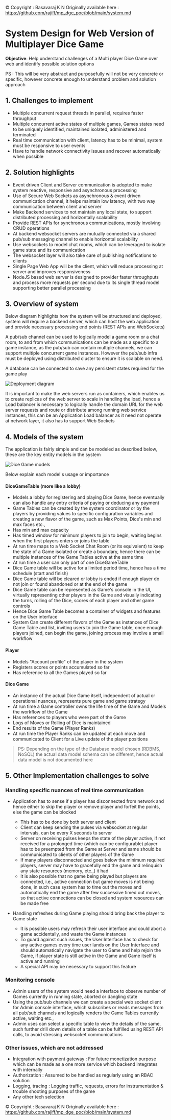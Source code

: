 © Copyright : Basavaraj K N
Originally available here : https://github.com/rajiff/mp_dge_poc/blob/main/system.md

# System Design for Web Version of Multiplayer Dice Game
**Objective**: Help understand challenges of a Multi player Dice Game over web and identify possible solution options

PS : This will be very abstract and purposefully will not be very concrete or specific, however concrete enough to understand problem and solution approach

## 1. Challenges to implement
- Multiple concurrent request threads in parallel, requires faster throughput
- Multiple concurrent active states of multiple games, Games states need to be uniquely identified, maintained isolated, administered and terminated
- Real time communication with client, latency has to be minimal, system must be responsive to user events
- Have to handle network connectivity issues and recover automatically when possible

## 2. Solution highlights
- Event driven Client and Server communication is adopted to make system reactive, responsive and asynchronous processing
- Use of Secure Web Sockets as asynchronous & event driven communication channel, it helps maintain low latency, with two way communication between client and server
- Make Backend services to not maintain any local state, to support distributed processing and horizontally scalability
- Provide REST APIs for synchronous communications, mostly involving CRUD operations
- At backend websocket servers are mutually connected via a shared pub/sub messaging channel to enable horizontal scalability
- Use websockets to model chat rooms, which can be leveraged to isolate game state and its communication
- The websocket layer will also take care of publishing notifications to clients
- Single Page Web App will be the client, which will reduce processing at server and improves responsiveness
- NodeJS based web server is designed to provider faster throughputs and process more requests per second due to its single thread model supporting better parallel processing 

## 3. Overview of system
Below diagram highlights how the system will be structured and deployed, system will require a backend server, which can host the web application and provide necessary processing end points (REST APIs and WebSockets)

A pub/sub channel can be used to logically model a game room or a chat room, to and from which communications can be made as a specific to a game instance, as the pub/sub can contain multiple channels, we can support multiple concurrent game instances. However the pub/sub infra must be deployed using distributed cluster to ensure it is scalable on need.

A database can be connected to save any persistent states required for the game play

![Deployment diagram](./mp_dg_deployment.jpg)

It is important to make the web servers run as containers, which enables us to create replicas of the web server to scale in handling the load, hence a Load balancer is necessary to logically handle the domain URL for the web server requests and route or distribute among running web service instances, this can be an Application Load balancer as it need not operate at network layer, it also has to support Web Sockets

## 4. Models of the system
The application is fairly simple and can be modeled as described below, these are the key entity models in the system

![Dice Game models](./dice_game_model.jpg)

Below explain each model's usage or importance

#### DiceGameTable (more like a lobby)
- Models a lobby for registering and playing Dice Game, hence eventually can also handle any entry criteria of paying or deducing any payment
- Game Tables can be created by the system coordinator or by the players by providing values to specific configuration variables and creating a new flavor of the game, such as Max Points, Dice's min and max faces etc.,
- Has min and max capacity
- Has timed window for minimum players to join to begin, waiting begins when the first players enters or joins the table
- At run time maps to a Web Socket Chat Room (or its equivalent) to keep the state of a Game isolated or create a boundary, hence there can be multiple instances of the Game Tables active at the same time
- At run time a user can only part of one DiceGameTable
- Dice Game table will be active for a limited period time, hence has a time schedule (start and finish)
- Dice Game table will be cleared or lobby is ended if enough player do not join or found abandoned or at the end of the game
- Dice Game table can be represented as Game's console in the UI, virtually representing other players in the Game and visually indicating the turns, rolling of the Dice, scores of each player and other game controls
- Hence Dice Game Table becomes a container of widgets and features on the User interface
- System Can create different flavors of the Game as instances of Dice Game Table and list, inviting users to join the Game table, once enough players joined, can begin the game, joining process may involve a small workflow

#### Player
- Models "Account profile" of the player in the system
- Registers scores or points accumulated so far
- Has reference to all the Games played so far

#### Dice Game
- An instance of the actual Dice Game itself, independent of actual or operational nuances, represents pure game and game strategy
- At run time a Game controller owns the life time of the Game and Models the workflow of the Game
- Has references to players who were part of the Game
- Logs of Moves or Rolling of Dice is maintained
- End results of the Game (Player Ranks)
- At run time the Player Ranks can be updated at each move and communicated to Client for a Live update of the player positions

> PS: Depending on the type of the Database model chosen (RDBMS, NoSQL) the actual data model schema can be different, hence actual data model is not documented here

## 5. Other Implementation challenges to solve

### Handling specific nuances of real time communication 

- Application has to sense if a player has disconnected from network and hence either to skip the player or remove player and forfeit the points, else the game can be blocked
	- This has to be done by both server and client
	- Client can keep sending the pulses via websocket at regular intervals, can be every X seconds to server
	- Server on receiving pulses keeps the state of the player active, if not received for a prolonged time (which can be configurable) player has to be preempted from the Game at Server and same should be communicated to clients of other players of the Game
	- If many players disconnected and goes below the minimum required players, server may have to gracefully end the game and relinquish any state resources (memory, etc.,) it had 
	- It is also possible that no game being played but players are connected, i.e., active connection but game moves is not being done, in such case system has to time out the moves and automatically end the game after few successive timed out moves, so that active connections can be closed and system resources can be made free

- Handling refreshes during Game playing should bring back the player to Game state 
	- It is possible users may refresh their user interface and could abort a game accidentally, and waste the Game instances 
	- To guard against such issues, the User Interface has to check for any active games every time user lands on the User Interface and should automatically navigate the user to Game and help rejoin the Game, if player state is still active in the Game and Game itself is active and running
	- A special API may be necessary to support this feature

### Monitoring console 
- Admin users of the system would need a interface to observe number of Games currently in running state, aborted or dangling state
- Using the pub/sub channels we can create a special web socket client for Admin console interface, which subscribes or reads messages from all pub/sub channels and logically renders the Game Tables currently active, waiting etc., 
- Admin uses can select a specific table to view the details of the same, such further drill down details of a table can be fulfilled using REST API calls, to avoid stressing websocket communications 

### Other issues, which are not addressed
- Integration with payment gateway : For future monetization purpose which can be made as a one more service which backend integrates with internally
- Authorization : Assumed to be handled as regularly using an RBAC solution
- Logging, tracing : Logging traffic, requests, errors for instrumentation & trouble shooting purposes of the game
- Any other tech selection

© Copyright : Basavaraj K N
Originally available here : https://github.com/rajiff/mp_dge_poc/blob/main/system.md